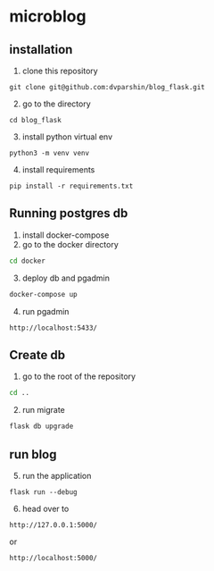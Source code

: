 # microblog
## installation

1) clone this repository
```
git clone git@github.com:dvparshin/blog_flask.git
```
2) go to the directory
```
cd blog_flask
```
3) install python virtual env
```
python3 -m venv venv
```
4) install requirements
```
pip install -r requirements.txt
```
## Running postgres db
1) install docker-compose
2) go to the docker directory
```bash
cd docker
```
3) deploy db and pgadmin
```bash
docker-compose up
```
4) run pgadmin
```
http://localhost:5433/
```
## Create db
1) go to the root of the repository
```bash
cd ..
```
2) run migrate
```bash
flask db upgrade
```
## run blog
5) run the application
```
flask run --debug
```
6) head over to
```
http://127.0.0.1:5000/
```
or
```
http://localhost:5000/
```